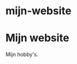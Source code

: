 # mijn-website

<!DOCTYPE html>
<html>
<head>
<title>Page Title</title>
</head>
<body>

<h1>Mijn website</h1>
<p>Mijn hobby's.</p>

</body>
</html>
